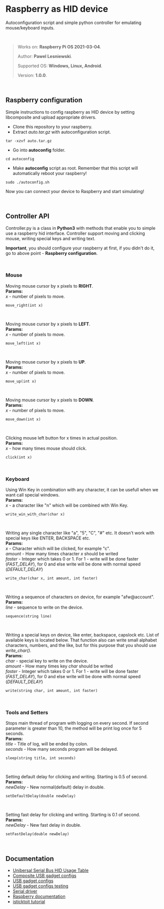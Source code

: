 # Raspberry as HID device

Autoconfiguration script and simple python controller for emulating mouse/keyboard inputs.

</br>

> Works on: **Raspberry Pi OS 2021-03-04**.
>
> Author: **Pawel Lesniewski**.
>
> Supported OS: **Windows, Linux, Android**.
>
> Version: **1.0.0**.


</br>

## Raspberry configuration

Simple instructions to config raspberry as HID device by setting libcomposite and upload appropriate drivers.

- Clone this repository to your raspberry.
- Extract *auto.tar.gz* with autoconfiguration script.
```
tar -xzvf auto.tar.gz 
```
- Go into **autoconfig** folder.
```
cd autoconfig
```
- Make **autoconfig** script as root. Remember that this script will automatically reboot your raspberry!
```
sudo ./autoconfig.sh
```

Now you can connect your device to Raspberry and start simulating!

</br>

## Controller API

Controller.py is a class in **Python3** with methods that enable you to simple use a raspberry hid interface.
Controller support moving and clicking mouse, writing special keys and writing text.

**Important**, you should configure your raspberry at first, if you didn't do it, go to above point - **Raspberry configuration**.

</br>

### Mouse


Moving mouse cursor by x pixels to **RIGHT**. </br>
**Params:**</br>
*x* - number of pixels to move.
``` 
move_right(int x)
```

</br>

Moving mouse cursor by x pixels to **LEFT**. </br>
**Params:**</br>
*x* - number of pixels to move.
``` 
move_left(int x)
```

</br>

Moving mouse cursor by x pixels to **UP**. </br>
**Params:**</br>
*x* - number of pixels to move.
``` 
move_up(int x)
```

</br>

Moving mouse cursor by x pixels to **DOWN**. </br>
**Params:**</br>
*x* - number of pixels to move.
``` 
move_down(int x)
```

</br>

Clicking mouse left button for x times in actual position. </br>
**Params:**</br>
*x* - how many times mouse should click.
``` 
click(int x)
```

</br>

### Keyboard


Using Win Key in combination with any character, it can be usefull when we want call special windows.</br>
**Params:**</br>
*x* - a character like "n" which will be combined with Win Key.
``` 
write_win_with_char(char x)
```
</br>

Writing any single character like "a", "5", "C", "#" etc.
It doesn't work with special keys like ENTER, BACKSPACE etc.</br>
**Params:**</br>
*x* - Character which will be clicked, for example "c".</br>
*amount* - How many times character *x* should be writed </br>
*faster* - Integer which takes 0 or 1. For 1 - write will be done faster (*FAST_DELAY*), for 0 and else write will be done with normal speed (*DEFAULT_DELAY*)
``` 
write_char(char x, int amount, int faster)
```
</br>

Writing a sequence of characters on device, for example "afw@account".</br>
**Params:**</br>
*line* - sequence to write on the device.
``` 
sequence(string line)
```
</br>

Writing a special keys on device, like enter, backspace, capslock etc. 
List of available keys is located below.
That function also can write small alphabet characters, numbers, and the like, but for this purpose that you should use *write_char()*.</br>
**Params:**</br>
*char* - special key to write on the device.</br>
*amount* - How many times key *char* should be writed </br>
*faster* - Integer which takes 0 or 1. For 1 - write will be done faster (*FAST_DELAY*), for 0 and else write will be done with normal speed (*DEFAULT_DELAY*)
``` 
write(string char, int amount, int faster)
```

</br>

### Tools and Setters

Stops main thread of program with logging on every second.
If second parameter is greater than 10, the method will be print log once for 5 seconds. </br>
**Params:**</br>
*title* - Title of log, will be ended by colon. </br>
*seconds* - How many seconds program will be delayed.
``` 
sleep(string title, int seconds)
```

</br>

Setting default delay for clicking and writing. Starting is 0.5 of second.</br>
**Params:**</br>
*newDelay* - New normal(default) delay in double.
```
setDefaultDelay(double newDelay)
```

</br>

Setting fast delay for clicking and writing. Starting is 0.1 of second.</br>
**Params:**</br>
*newDelay* - New fast delay in double.
```
setFastDelay(double newDelay)
```

</br>

## Documentation 

- [Unibersal Serial Bus HID Usage Table](https://www.usb.org/sites/default/files/documents/hut1_12v2.pdf)
- [Composite USB gadget configs](https://wiki.tizen.org/USB/Linux_USB_Layers/Configfs_Composite_Gadget/Usage_eq._to_g_hid.ko)
- [USB gadget configs](https://www.kernel.org/doc/Documentation/usb/gadget_configfs.txt)
- [USB gadget configs testing](https://www.kernel.org/doc/Documentation/ABI/testing/configfs-usb-gadget)
- [Serial driver](https://www.kernel.org/doc/Documentation/usb/gadget_serial.txt)
- [Raspberry documentation](https://www.raspberrypi.org/documentation/)
- [isticktoit tutorial](https://www.isticktoit.net/?p=1383)




